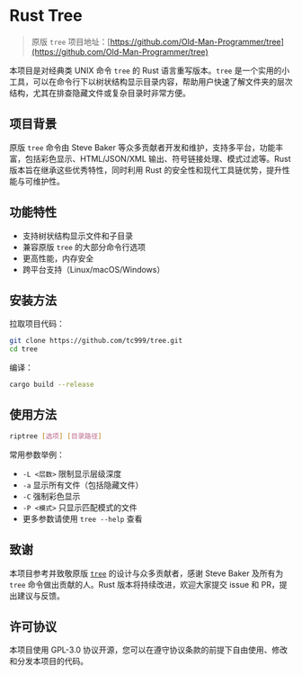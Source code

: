 # Rust Tree

> 原版 `tree` 项目地址：[https://github.com/Old-Man-Programmer/tree](https://github.com/Old-Man-Programmer/tree)

本项目是对经典类 UNIX 命令 `tree` 的 Rust 语言重写版本。`tree` 是一个实用的小工具，可以在命令行下以树状结构显示目录内容，帮助用户快速了解文件夹的层次结构，尤其在排查隐藏文件或复杂目录时非常方便。

## 项目背景

原版 `tree` 命令由 Steve Baker 等众多贡献者开发和维护，支持多平台，功能丰富，包括彩色显示、HTML/JSON/XML 输出、符号链接处理、模式过滤等。Rust 版本旨在继承这些优秀特性，同时利用 Rust 的安全性和现代工具链优势，提升性能与可维护性。

## 功能特性

- 支持树状结构显示文件和子目录
- 兼容原版 `tree` 的大部分命令行选项
- 更高性能，内存安全
- 跨平台支持（Linux/macOS/Windows）
<!-- 彩色输出（支持`CLICOLOR`、`NO_COLOR`等环境变量）
- 递归符号链接跟踪
- 文件/目录过滤与排序
- 支持 JSON/HTML 等格式输出（计划/进行中）-->

## 安装方法

<!-- 请参考 [INSTALL.md](./INSTALL.md) 文件获取详细安装说明。使用 Rust 工具链，您可以通过 `cargo install rust-tree` 命令快速安装（待 crates.io 发布后）。-->
拉取项目代码：

```bash
git clone https://github.com/tc999/tree.git
cd tree
```

编译：

```bash
cargo build --release
```

## 使用方法

```bash
riptree [选项] [目录路径]
```

常用参数举例：

- `-L <层数>` 限制显示层级深度
- `-a` 显示所有文件（包括隐藏文件）
- `-C` 强制彩色显示
- `-P <模式>` 只显示匹配模式的文件
- 更多参数请使用 `tree --help` 查看

## 致谢

本项目参考并致敬原版 [`tree`](https://github.com/Old-Man-Programmer/tree) 的设计与众多贡献者，感谢 Steve Baker 及所有为 `tree` 命令做出贡献的人。Rust 版本将持续改进，欢迎大家提交 issue 和 PR，提出建议与反馈。

## 许可协议

本项目使用 GPL-3.0 协议开源，您可以在遵守协议条款的前提下自由使用、修改和分发本项目的代码。

